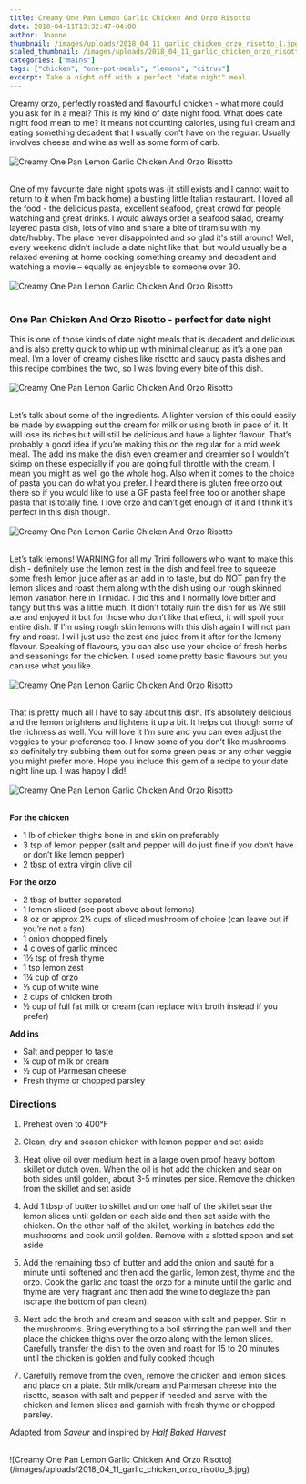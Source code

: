 ```yaml
---
title: Creamy One Pan Lemon Garlic Chicken And Orzo Risotto
date: 2018-04-11T13:32:47-04:00
author: Joanne
thumbnail: /images/uploads/2018_04_11_garlic_chicken_orzo_risotto_1.jpg
scaled_thumbnail: /images/uploads/2018_04_11_garlic_chicken_orzo_risotto_0.jpg
categories: ["mains"]
tags: ["chicken", "one-pot-meals", "lemons", "citrus"]
excerpt: Take a night off with a perfect "date night" meal
---
```


Creamy orzo, perfectly roasted and flavourful chicken - what more could you ask for in a meal? This is my kind of date night food. What does date night food mean to me? It means not counting calories, using full cream and eating something decadent that I usually don’t have on the regular. Usually involves cheese and wine as well as some form of carb.
</br>
</br>
![Creamy One Pan Lemon Garlic Chicken And Orzo Risotto](/images/uploads/2018_04_11_garlic_chicken_orzo_risotto_2.jpg)
</br>
</br>

One of my favourite date night spots was (it still exists and I cannot wait to return to it when I’m back home) a bustling little Italian restaurant. I loved all the food - the delicious pasta, excellent seafood, great crowd for people watching and great drinks. I would always order a seafood salad, creamy layered pasta dish, lots of vino and share a bite of tiramisu with my date/hubby. The place never disappointed and so glad it's still around! Well, every weekend didn’t include a date night like that, but would usually be a relaxed evening at home cooking something creamy and decadent and watching a movie – equally as enjoyable to someone over 30.
</br>
</br>
![Creamy One Pan Lemon Garlic Chicken And Orzo Risotto](/images/uploads/2018_04_11_garlic_chicken_orzo_risotto_3.jpg)
</br>
</br>

### One Pan Chicken And Orzo Risotto - perfect for date night
This is one of those kinds of date night meals that is decadent and delicious and is also pretty quick to whip up with minimal cleanup as it’s a one pan meal. I’m a lover of creamy dishes like risotto and saucy pasta dishes and this recipe combines the two, so I was loving every bite of this dish.
</br>
</br>
![Creamy One Pan Lemon Garlic Chicken And Orzo Risotto](/images/uploads/2018_04_11_garlic_chicken_orzo_risotto_4.jpg)
</br>
</br>

Let’s talk about some of the ingredients. A lighter version of this could easily be made by swapping out the cream for milk or using broth in pace of it. It will lose its riches but will still be delicious and have a lighter flavour. That’s probably a good idea if you’re making this on the regular for a mid week meal. The add ins make the dish even creamier and dreamier so I wouldn’t skimp on these especially if you are going full throttle with the cream. I mean you might as well go the whole hog. Also when it comes to the choice of pasta you can do what you prefer. I heard there is gluten free orzo out there so if you would like to use a GF pasta feel free too or another shape pasta that is totally fine. I love orzo and can’t get enough of it and I think it’s perfect in this dish though.
</br>
</br>
![Creamy One Pan Lemon Garlic Chicken And Orzo Risotto](/images/uploads/2018_04_11_garlic_chicken_orzo_risotto_5.jpg)
</br>
</br>

Let’s talk lemons! WARNING for all my Trini followers who want to make this dish - definitely use the lemon zest in the dish and feel free to squeeze some fresh lemon juice after as an add in to taste, but do NOT pan fry the lemon slices and roast them along with the dish using our rough skinned lemon variation here in Trinidad.  I did this and I normally love bitter and tangy but this was a little much. It didn’t totally ruin the dish for us We still ate and enjoyed it but for those who don’t like that effect, it will spoil your entire dish. If I’m using rough skin lemons with this dish again I will not pan fry and roast. I will just use the zest and juice from it after for the lemony flavour. Speaking of flavours, you can also use your choice of fresh herbs and seasonings for the chicken. I used some pretty basic flavours but you can use what you like.
</br>
</br>
![Creamy One Pan Lemon Garlic Chicken And Orzo Risotto](/images/uploads/2018_04_11_garlic_chicken_orzo_risotto_6.jpg)
</br>
</br>

That is pretty much all I have to say about this dish. It’s absolutely delicious and the lemon brightens and lightens it up a bit. It helps cut though some of the richness as well. You will love it I’m sure and you can even adjust the veggies to your preference too. I know some of you don’t like mushrooms so definitely try subbing them out for some green peas or any other veggie you might prefer more. Hope you include this gem of a recipe to your date night line up. I was happy I did!
</br>
</br>
![Creamy One Pan Lemon Garlic Chicken And Orzo Risotto](/images/uploads/2018_04_11_garlic_chicken_orzo_risotto_7.jpg)
</br>
</br>

__For the chicken__

* 1 lb of chicken thighs bone in and skin on preferably 
* 3 tsp of lemon pepper (salt and pepper will do just fine if you don’t have or don’t like lemon pepper) 
* 2 tbsp of extra virgin olive oil 

__For the orzo__

* 2 tbsp of butter separated 
* 1 lemon sliced (see post above about lemons)
* 8 oz or approx 2&frac14; cups of sliced mushroom of choice (can leave out if you’re not a fan) 
* 1 onion chopped finely 
* 4 cloves of garlic minced 
* 1&frac12; tsp of fresh thyme 
* 1 tsp lemon zest 
* 1&frac14; cup of orzo 
* &frac13; cup of white wine 
* 2 cups of chicken broth 
* &frac12; cup of full fat milk or cream (can replace with broth instead if you prefer) 

__Add ins__

* Salt and pepper to taste 
* &frac14; cup of milk or cream 
* &frac12; cup of Parmesan cheese
* Fresh thyme or chopped parsley 

### Directions 

1. Preheat oven to 400&deg;F 

1. Clean, dry and season chicken with lemon pepper and set aside 

1. Heat olive oil over medium heat in a large oven proof heavy bottom skillet or dutch oven. When the oil is hot add the chicken and sear on both sides until golden, about 3-5 minutes per side. Remove the chicken from the skillet and set aside 

1. Add 1 tbsp of butter to skillet and on one half of the skillet sear the lemon slices until golden on each side and then set aside with the chicken. On the other half of the skillet, working in batches add the mushrooms and cook until golden. Remove with a slotted spoon and set aside 

1. Add the remaining tbsp of butter and add the onion and sauté for a minute until softened and then add the garlic, lemon zest, thyme and the orzo. Cook the garlic and toast the orzo for a minute until the garlic and thyme are very fragrant and then add the wine to deglaze the pan (scrape the bottom of pan clean). 

1. Next add the broth and cream and season with salt and pepper. Stir in the mushrooms. Bring everything to a boil stirring the pan well and then place the chicken thighs over the orzo along with the lemon slices. Carefully transfer the dish to the oven and roast for 15 to 20 minutes until the chicken is golden and fully cooked though 

1. Carefully remove from the oven, remove the chicken and lemon slices and place on a plate. Stir milk/cream and Parmesan cheese into the risotto, season with salt and pepper if needed and serve with the chicken and lemon slices and garnish with fresh thyme or chopped parsley. 

Adapted from _Saveur_ and inspired by _Half Baked Harvest_ 

</br>
![Creamy One Pan Lemon Garlic Chicken And Orzo Risotto](/images/uploads/2018_04_11_garlic_chicken_orzo_risotto_8.jpg)
